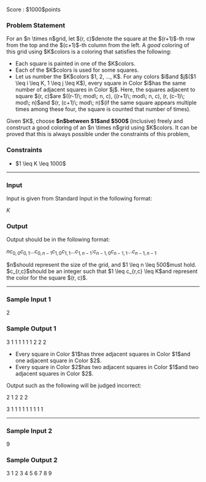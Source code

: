 
<div>

<span>

<span>

<p>
Score : $1000$points
</p>

<div>

<section>

### **Problem Statement**

<p>
For an $n \times n$grid, let $(r, c)$denote the square at the $(r+1)$-th row from the top and the $(c+1)$-th column from the left.
A 
<em>
good
</em>
coloring of this grid using $K$colors is a coloring that satisfies the following:
</p>

<ul>

<li>
Each square is painted in one of the $K$colors.
</li>

<li>
Each of the $K$colors is used for some squares.
</li>

<li>
Let us number the $K$colors $1, 2, ..., K$. For any colors $i$and $j$($1 \leq i \leq K, 1 \leq j \leq K$), every square in Color $i$has the same number of adjacent squares in Color $j$. Here, the squares adjacent to square $(r, c)$are $((r-1)\; mod\; n, c), ((r+1)\; mod\; n, c), (r, (c-1)\; mod\; n)$and $(r, (c+1)\; mod\; n)$(if the same square appears multiple times among these four, the square is counted that number of times).
</li>

</ul>

<p>
Given $K$, choose 
<strong>
$n$between $1$and $500$
</strong>
(inclusive) freely and construct a good coloring of an $n \times n$grid using $K$colors.
It can be proved that this is always possible under the constraints of this problem,
</p>

</section>

</div>

<div>

<section>

### **Constraints**

<ul>

<li>
$1 \leq K \leq 1000$
</li>

</ul>

</section>

</div>

---

<div>

<div>

<section>

### **Input**

<p>
Input is given from Standard Input in the following format:
</p>

<div>

$K$
</div>

</section>

</div>

<div>

<section>

### **Output**

<p>
Output should be in the following format:
</p>

<div>

$n$$c_{0,0}$$c_{0,1}$$...$$c_{0,n-1}$$c_{1,0}$$c_{1,1}$$...$$c_{1,n-1}$$:$$c_{n-1,0}$$c_{n-1,1}$$...$$c_{n-1,n-1}$
</div>

<p>
$n$should represent the size of the grid, and $1 \leq n \leq 500$must hold.
$c_{r,c}$should be an integer such that $1 \leq c_{r,c} \leq K$and represent the color for the square $(r, c)$.
</p>

</section>

</div>

</div>

---

<div>

<section>

### **Sample Input 1**

<div>

2

</div>

</section>

</div>

<div>

<section>

### **Sample Output 1**

<div>

3
1 1 1
1 1 1
2 2 2

</div>

<ul>

<li>
Every square in Color $1$has three adjacent squares in Color $1$and one adjacent square in Color $2$.
</li>

<li>
Every square in Color $2$has two adjacent squares in Color $1$and two adjacent squares in Color $2$.
</li>

</ul>

<p>
Output such as the following will be judged incorrect:
</p>

<div>

2
1 2
2 2

</div>

<div>

3
1 1 1
1 1 1
1 1 1

</div>

</section>

</div>

---

<div>

<section>

### **Sample Input 2**

<div>

9

</div>

</section>

</div>

<div>

<section>

### **Sample Output 2**

<div>

3
1 2 3
4 5 6
7 8 9

</div>

</section>

</div>

</span>

</span>

</div>
